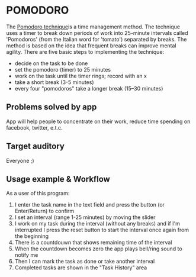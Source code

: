 POMODORO
========

The [Pomodoro technique](http://en.wikipedia.org/wiki/Pomodoro_Technique)is a time management method.
The technique uses a timer to break down periods of work into 25-minute intervals called 'Pomodoros' (from the Italian word for 'tomato') separated by breaks.
The method is based on the idea that frequent breaks can improve mental agility.
There are five basic steps to implementing the technique:

* decide on the task to be done
* set the pomodoro (timer) to 25 minutes
* work on the task until the timer rings; record with an x
* take a short break (3-5 minutes)
* every four "pomodoros" take a longer break (15–30 minutes)

Problems solved by app
----------------------
App will help people to concentrate on their work, reduce time spending on facebook, twitter, e.t.c.

Target auditory
---------------
Everyone ;)

Usage example & Workflow
--------

As a user of this program:

1. I enter the task name in the text field and press the button (or Enter/Return) to confirm
2. I set an interval (range 1-25 minutes) by moving the slider
3. I work on my task during the interval (without any breaks) and if I'm interrupted I press the reset button to start the interval once again from the beginning
4. There is a countdouwn that shows remaining time of the interval
5. When the countdown becomes zero the app plays bell/ring sound to notify me
6. Then I can mark the task as done or take another interval
7. Completed tasks are shown in the "Task History" area